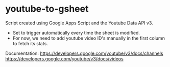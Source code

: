 # youtube-to-gsheet

Script created using Google Apps Script and the Youtube Data API v3.

- Set to trigger automatically every time the sheet is modified.
- For now, we need to add youtube video ID's manually in the first column to fetch its stats.

Documentation:
https://developers.google.com/youtube/v3/docs/channels
https://developers.google.com/youtube/v3/docs/videos
